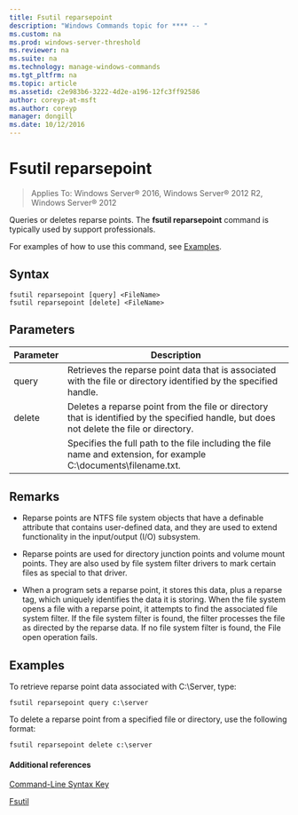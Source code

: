 ```yaml
---
title: Fsutil reparsepoint
description: "Windows Commands topic for **** -- "
ms.custom: na
ms.prod: windows-server-threshold
ms.reviewer: na
ms.suite: na
ms.technology: manage-windows-commands
ms.tgt_pltfrm: na
ms.topic: article
ms.assetid: c2e983b6-3222-4d2e-a196-12fc3ff92586
author: coreyp-at-msft
ms.author: coreyp
manager: dongill
ms.date: 10/12/2016
---
```


# Fsutil reparsepoint

>Applies To: Windows Server&reg; 2016, Windows Server&reg; 2012 R2, Windows Server&reg; 2012

Queries or deletes reparse points.  The **fsutil reparsepoint** command is typically used by support professionals.  
  
For examples of how to use this command, see [Examples](#BKMK_examples).  
  
## Syntax  
  
```  
fsutil reparsepoint [query] <FileName>  
fsutil reparsepoint [delete] <FileName>  
```  
  
## Parameters  
  
|Parameter|Description|  
|-------------|---------------|  
|query|Retrieves the reparse point data that is associated with the file or directory identified by the specified handle.|  
|delete|Deletes a reparse point from the file or directory that is identified by the specified handle, but does not delete the file or directory.|  
|<FileName>|Specifies the full path to the file including the file name and extension, for example C:\\documents\\filename.txt.|  
  
## Remarks  
  
-   Reparse points are NTFS file system objects that have a definable attribute that contains user\-defined data, and they are used to extend functionality in the input\/output \(I\/O\) subsystem.  
  
-   Reparse points are used for directory junction points and volume mount points. They are also used by file system filter drivers to mark certain files as special to that driver.  
  
-   When a program sets a reparse point, it stores this data, plus a reparse tag, which uniquely identifies the data it is storing. When the file system opens a file with a reparse point, it attempts to find the associated file system filter. If the file system filter is found, the filter processes the file as directed by the reparse data. If no file system filter is found, the File open operation fails.  
  
## <a name="BKMK_examples"></a>Examples  
To retrieve reparse point data associated with C:\\Server, type:  
  
```  
fsutil reparsepoint query c:\server  
```  
  
To delete a reparse point from a specified file or directory, use the following format:  
  
```  
fsutil reparsepoint delete c:\server  
```  
  
#### Additional references  
[Command-Line Syntax Key](Command-Line-Syntax-Key.md)  
  
[Fsutil](Fsutil.md)  
  

